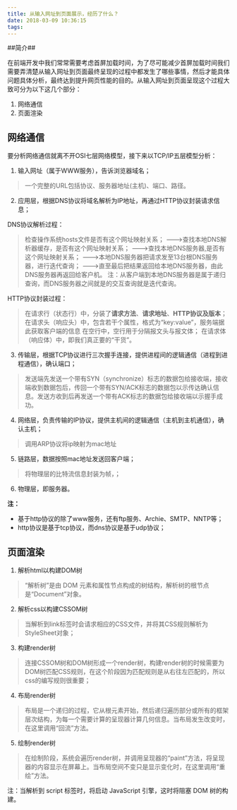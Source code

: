 ```yaml
---
title: 从输入网址到页面展示，经历了什么？
date: 2018-03-09 10:36:15
tags:
---
```


##简介##

在前端开发中我们常常需要考虑首屏加载时间，<!-- more -->为了尽可能减少首屏加载时间我们需要弄清楚从输入网址到页面最终呈现的过程中都发生了哪些事情，然后才能具体问题具体分析，最终达到提升网页性能的目的。从输入网址到页面呈现这个过程大致可分为以下这几个部分：

 1. 网络通信
 2. 页面渲染

<!--more-->

## 网络通信 ##

要分析网络通信就离不开OSI七层网络模型，接下来以TCP/IP五层模型分析：

 1. 输入网址（属于WWW服务），告诉浏览器域名；

 > 一个完整的URL包括协议、服务器地址(主机)、端口、路径。
 
 2. 应用层，根据DNS协议将域名解析为IP地址，再通过HTTP协议封装请求信息；

 DNS协议解析过程：

 > 检查操作系统hosts文件是否有这个网址映射关系；
 --->查找本地DNS解析器缓存，是否有这个网址映射关系；
 --->查找本地DNS服务器,是否有这个网址映射关系；
 --->本地DNS服务器把请求发至13台根DNS服务器，进行迭代查询；
 --->直至最后把结果返回给本地DNS服务器，由此DNS服务器再返回给客户机。
 注：从客户端到本地DNS服务器是属于递归查询，而DNS服务器之间就是的交互查询就是迭代查询。

 HTTP协议封装过程：

 > 在请求行（状态行）中，分装了**请求方法**、**请求地址**、**HTTP协议及版本**；
 在请求头（响应头）中，包含若干个属性，格式为“key:value”，服务端据此获取客户端的信息
 在空行中，空行用于分隔报文头与报文体；
 在请求体（响应体）中，即我们真正要的“干货”。

 3. 传输层，根据TCP协议进行三次握手连接，提供进程间的逻辑通信（进程到进程通信），确认端口；

 > 发送端先发送一个带有SYN（synchronize）标志的数据包给接收端，接收端收到数据包后，传回一个带有SYN/ACK标志的数据包以示传达确认信息。发送方收到后再发送一个带有ACK标志的数据包给接收端以示握手成功。

 4. 网络层，负责传输的IP协议，提供主机间的逻辑通信（主机到主机通信），确认主机；

 > 调用ARP协议将ip映射为mac地址
    
 5. 链路层，数据按照mac地址发送回客户端；

 > 将物理层的比特流信息封装为帧，；
 
 6. 物理层，即服务器。


**注：**
 * 基于http协议的除了www服务，还有ftp服务、Archie、SMTP、NNTP等；
 * http协议是基于tcp协议，而dns协议是基于udp协议；


## 页面渲染 ##

 1. 解析html以构建DOM树

 > “解析树”是由 DOM 元素和属性节点构成的树结构，解析树的根节点是“Document”对象。

 2. 解析css以构建CSSOM树

 > 当解析到link标签时会请求相应的CSS文件，并将其CSS规则解析为StyleSheet对象；

 3. 构建render树

 > 连接CSSOM树和DOM树形成一个render树，构建render树的时候需要为DOM树匹配CSS规则，在这个阶段因为匹配规则是从右往左匹配的，所以css的编写规则很重要；

 4. 布局render树

 > 布局是一个递归的过程，它从根元素开始，然后递归遍历部分或所有的框架层次结构，为每一个需要计算的呈现器计算几何信息。当布局发生改变时，在这里调用“回流”方法。

 5. 绘制render树

 > 在绘制阶段，系统会遍历render树，并调用呈现器的“paint”方法，将呈现器的内容显示在屏幕上。当布局空间不变只是显示变化时，在这里调用“重绘”方法。
 
 注：当解析到 script 标签时，将启动 JavaScript 引擎，这时将阻塞 DOM 树的构建。



